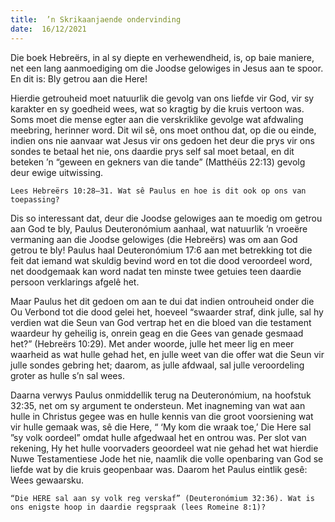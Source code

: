 ```yaml
---
title:  ’n Skrikaanjaende ondervinding
date:  16/12/2021
---
```


Die boek Hebreërs, in al sy diepte en verhewendheid, is, op baie maniere, net een lang aanmoediging om die Joodse gelowiges in Jesus aan te spoor.  En dit is: Bly getrou aan die Here!

Hierdie getrouheid moet natuurlik die gevolg van ons liefde vir God, vir sy karakter en sy goedheid wees, wat so kragtig by die kruis vertoon was.  Soms moet die mense egter aan die verskriklike gevolge wat afdwaling meebring, herinner word.  Dit wil sê, ons moet onthou dat, op die ou einde, indien ons nie aanvaar wat Jesus vir ons gedoen het deur die prys vir ons sondes te betaal het nie, ons daardie prys self sal moet betaal, en dit beteken ’n “geween en gekners van die tande” (Matthéüs 22:13) gevolg deur ewige uitwissing.

`Lees Hebreërs 10:28–31. Wat sê Paulus en hoe is dit ook op ons van toepassing?`

Dis so interessant dat, deur die Joodse gelowiges aan te moedig om getrou aan God te bly, Paulus Deuteronómium aanhaal, wat natuurlik ’n vroeëre vermaning aan die Joodse gelowiges (die Hebreërs) was om aan God getrou te bly!  Paulus haal Deuteronómium 17:6 aan met betrekking tot die feit dat iemand wat skuldig bevind word en tot die dood veroordeel word, net doodgemaak kan word nadat ten minste twee getuies teen daardie persoon verklarings afgelê het.

Maar Paulus het dit gedoen om aan te dui dat indien ontrouheid onder die Ou Verbond tot die dood gelei het, hoeveel  “swaarder straf, dink julle, sal hy verdien wat die Seun van God vertrap het en die bloed van die testament waardeur hy geheilig is, onrein geag en die Gees van genade gesmaad het?” (Hebreërs 10:29). Met ander woorde, julle het meer lig en meer waarheid as wat hulle gehad het, en julle weet van die offer wat die Seun vir julle sondes gebring het;  daarom, as julle afdwaal, sal julle veroordeling groter as hulle s’n sal wees.

Daarna verwys Paulus onmiddellik terug na Deuteronómium, na hoofstuk 32:35, net om sy argument te ondersteun. Met inagneming van wat aan hulle in Christus gegee was en hulle kennis van die groot voorsiening wat vir hulle gemaak was, sê die Here, “ ‘My kom die wraak toe,’ Die Here sal ”sy volk oordeel” omdat hulle afgedwaal het en ontrou was.  Per slot van rekening, Hy het hulle voorvaders geoordeel wat nie gehad het wat hierdie Nuwe Testamentiese Jode het nie, naamlik die volle openbaring van God se liefde wat by die kruis geopenbaar was.  Daarom het Paulus eintlik gesê:  Wees gewaarsku.

`“Die HERE sal aan sy volk reg verskaf” (Deuteronómium 32:36). Wat is ons enigste hoop in daardie regspraak (lees Romeine 8:1)?`